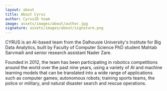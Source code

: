 ```yaml
---
layout: about
title: About Cyrus
author: Cyrus2D team
image: assets/images/about/author.jpg
signature: assets/images/about/signature.png
---
```


CYRUS is an AI-based team from the Dalhousie University's Institute for Big Data Analytics,
built by Faculty of Computer Science PhD student Mahtab Sarvmaili and senior research assistant Nader Zare.

Founded in 2012, the team has been participating in robotics competitions around the world over the past nine years,
using a variety of AI and machine learning models that can be translated into a wide range
of applications such as computer games; autonomous robots; training sports teams,
the police or military, and natural disaster search and rescue operations.

